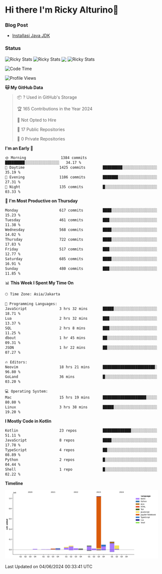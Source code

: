 # Hi there I'm Ricky Alturino👋

### Blog Post

<!-- BLOG-POST-LIST:START -->

- [Installasi Java JDK](https://onirutla.medium.com/installasi-java-jdk-ec701beeb5cb?source=rss-d9d81c918cc9------2)
<!-- BLOG-POST-LIST:END -->

### Status

<img align="center" alt="Ricky Stats" src="https://github-readme-stats.vercel.app/api?username=Alturino&theme=dark&show_icons=true&hide_border=false" />
<img align="center" alt="Ricky Stats" src="https://github-readme-stats.vercel.app/api/top-langs/?username=Alturino&theme=dark&show_icons=true&layout=compact"/>
<img align="center" width="640px" src="https://github-readme-stats.vercel.app/api/wakatime?username=Alturino&layout=compact&hide_border=true&theme=dark">
<img align="center" alt="Ricky Stats" src="https://leetcard.jacoblin.cool/onirutla?border=0&radius=20&ext=activity"/>

<!--START_SECTION:waka-->
![Code Time](http://img.shields.io/badge/Code%20Time-333%20hrs%209%20mins-blue)

![Profile Views](http://img.shields.io/badge/Profile%20Views-1-blue)

**🐱 My GitHub Data** 

> 📦 ? Used in GitHub's Storage 
 > 
> 🏆 165 Contributions in the Year 2024
 > 
> 🚫 Not Opted to Hire
 > 
> 📜 17 Public Repositories 
 > 
> 🔑 0 Private Repositories 
 > 
**I'm an Early 🐤** 

```text
🌞 Morning                1384 commits        █████████░░░░░░░░░░░░░░░░   34.17 % 
🌆 Daytime                1425 commits        █████████░░░░░░░░░░░░░░░░   35.19 % 
🌃 Evening                1106 commits        ███████░░░░░░░░░░░░░░░░░░   27.31 % 
🌙 Night                  135 commits         █░░░░░░░░░░░░░░░░░░░░░░░░   03.33 % 
```
📅 **I'm Most Productive on Thursday** 

```text
Monday                   617 commits         ████░░░░░░░░░░░░░░░░░░░░░   15.23 % 
Tuesday                  461 commits         ███░░░░░░░░░░░░░░░░░░░░░░   11.38 % 
Wednesday                568 commits         ████░░░░░░░░░░░░░░░░░░░░░   14.02 % 
Thursday                 722 commits         ████░░░░░░░░░░░░░░░░░░░░░   17.83 % 
Friday                   517 commits         ███░░░░░░░░░░░░░░░░░░░░░░   12.77 % 
Saturday                 685 commits         ████░░░░░░░░░░░░░░░░░░░░░   16.91 % 
Sunday                   480 commits         ███░░░░░░░░░░░░░░░░░░░░░░   11.85 % 
```


📊 **This Week I Spent My Time On** 

```text
🕑︎ Time Zone: Asia/Jakarta

💬 Programming Languages: 
JavaScript               3 hrs 32 mins       █████░░░░░░░░░░░░░░░░░░░░   18.71 % 
Lua                      2 hrs 32 mins       ███░░░░░░░░░░░░░░░░░░░░░░   13.37 % 
SQL                      2 hrs 8 mins        ███░░░░░░░░░░░░░░░░░░░░░░   11.25 % 
dbout                    1 hr 45 mins        ██░░░░░░░░░░░░░░░░░░░░░░░   09.31 % 
JSON                     1 hr 22 mins        ██░░░░░░░░░░░░░░░░░░░░░░░   07.27 % 

🔥 Editors: 
Neovim                   18 hrs 21 mins      ████████████████████████░   96.80 % 
GoLand                   36 mins             █░░░░░░░░░░░░░░░░░░░░░░░░   03.20 % 

💻 Operating System: 
Mac                      15 hrs 19 mins      ████████████████████░░░░░   80.80 % 
Linux                    3 hrs 38 mins       █████░░░░░░░░░░░░░░░░░░░░   19.20 % 
```

**I Mostly Code in Kotlin** 

```text
Kotlin                   23 repos            █████████████░░░░░░░░░░░░   51.11 % 
JavaScript               8 repos             ████░░░░░░░░░░░░░░░░░░░░░   17.78 % 
TypeScript               4 repos             ██░░░░░░░░░░░░░░░░░░░░░░░   08.89 % 
Python                   2 repos             █░░░░░░░░░░░░░░░░░░░░░░░░   04.44 % 
Shell                    1 repo              █░░░░░░░░░░░░░░░░░░░░░░░░   02.22 % 
```



**Timeline**

![Lines of Code chart](https://raw.githubusercontent.com/Alturino/Alturino/main/assets/bar_graph.png)


 Last Updated on 04/06/2024 00:33:41 UTC
<!--END_SECTION:waka-->
